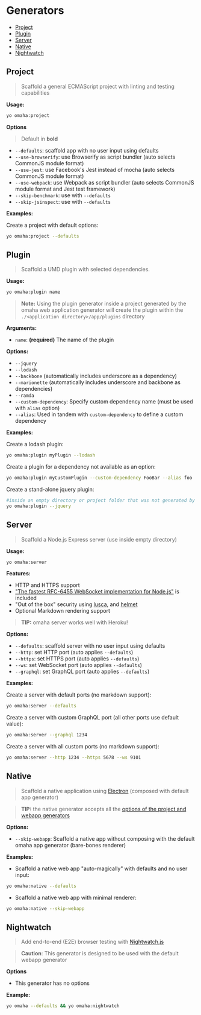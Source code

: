 Generators
==========
- [Project](#project)
- [Plugin](#plugin)
- [Server](#server)
- [Native](#native)
- [Nightwatch](#nightwatch)

Project
-------
> Scaffold a general ECMAScript project with linting and testing capabilities

**Usage:**
```sh
yo omaha:project
```

**Options**
> Default in **bold**

- `--defaults`: scaffold app with no user input using defaults
- `--use-browserify`: use Browserify as script bundler (auto selects CommonJS module format)
- `--use-jest`: use Facebook's Jest instead of mocha (auto selects CommonJS module format)
- `--use-webpack`: use Webpack as script bundler (auto selects CommonJS module format and Jest test framework)
- `--skip-benchmark`: use with `--defaults`
- `--skip-jsinspect`: use with `--defaults`

**Examples:**

Create a project with default options:
```sh
yo omaha:project --defaults
```

Plugin
------
> Scaffold a UMD plugin with selected dependencies.

**Usage:**
```sh
yo omaha:plugin name
```
> **Note:** Using the plugin generator inside a project generated by the omaha web application generator will create the plugin within the `./<application directory>/app/plugins` directory

**Arguments:**
- `name`: **(required)** The name of the plugin

**Options:**
- `--jquery`
- `--lodash`
- `--backbone` (automatically includes underscore as a dependency)
- `--marionette` (automatically includes underscore and backbone as dependencies)
- `--ramda`
- `--custom-dependency`: Specify custom dependency name (must be used with `alias` option)
- `--alias`: Used in tandem with `custom-dependency` to define a custom dependency

**Examples:**

Create a lodash plugin:
```sh
yo omaha:plugin myPlugin --lodash
```
Create a plugin for a dependency not available as an option:
```sh
yo omaha:plugin myCustomPlugin --custom-dependency FooBar --alias foo
```
Create a stand-alone jquery plugin:
```sh
#inside an empty directory or project folder that was not generated by omaha
yo omaha:plugin --jquery
```

Server
------
> Scaffold a Node.js Express server (use inside empty directory)

**Usage:**
```sh
yo omaha:server
```

**Features:**
- HTTP and HTTPS support
- ["The fastest RFC-6455 WebSocket implementation for Node.js"](https://github.com/websockets/ws) is included
- "Out of the box" security using [lusca](https://github.com/krakenjs/lusca), and [helmet](https://github.com/helmetjs/helmet)
- Optional Markdown rendering support

> **TIP:** omaha server works well with Heroku!

**Options:**
- `--defaults`: scaffold server with no user input using defaults
- `--http`: set HTTP port (auto applies `--defaults`)
- `--https`: set HTTPS port (auto applies `--defaults`)
- `--ws`: set WebSocket port (auto applies `--defaults`)
- `--graphql`: set GraphQL port (auto applies `--defaults`)

**Examples:**

Create a server with default ports (no markdown support):
```sh
yo omaha:server --defaults
```

Create a server with custom GraphQL port (all other ports use default value):
```sh
yo omaha:server --graphql 1234
```

Create a server with all custom ports (no markdown support):
```sh
yo omaha:server --http 1234 --https 5678 --ws 9101
```

Native
------
> Scaffold a native application using [Electron](https://electron.atom.io/) (composed with default app generator)

> **TIP:** the  native generator accepts all the [options of the project and webapp generators](https://github.com/omahajs/generator-omaha#command-line-options)

**Options:**
- `--skip-webapp`: Scaffold a native app without composing with the default omaha app generator (bare-bones renderer)

**Examples:**

- Scaffold a native web app "auto-magically" with defaults and no user input:

```bash
yo omaha:native --defaults
```

- Scaffold a native web app with minimal renderer:

```bash
yo omaha:native --skip-webapp
```

Nightwatch
----------
> Add end-to-end (E2E) browser testing with [Nightwatch.js](http://nightwatchjs.org/)

> **Caution**: This generator is designed to be used with the default webapp generator

**Options**
- This generator has no options

**Example:**

```bash
yo omaha --defaults && yo omaha:nightwatch
```
